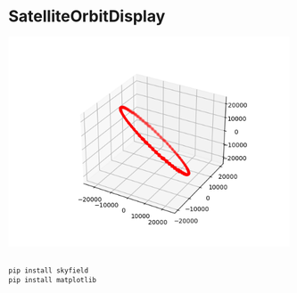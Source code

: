 # SatelliteOrbitDisplay
![Satellite Orbit Image 1](orbit_display.png)


```python

pip install skyfield
pip install matplotlib

```
